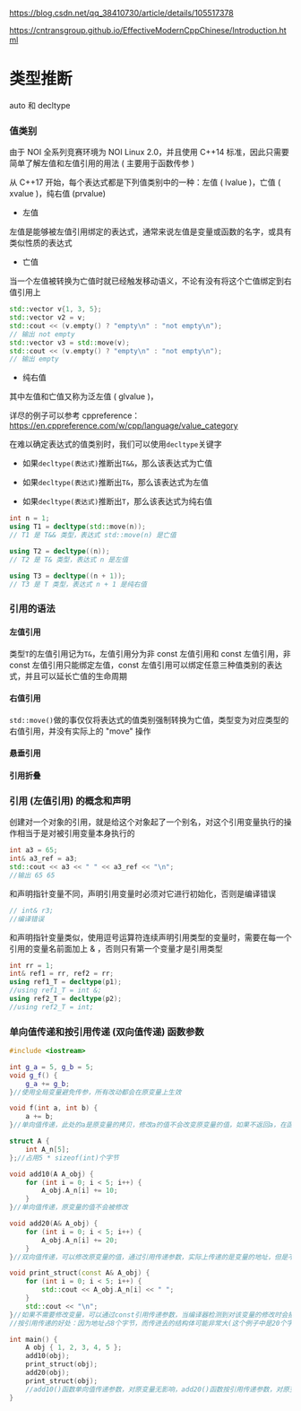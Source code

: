 https://blog.csdn.net/qq_38410730/article/details/105517378

https://cntransgroup.github.io/EffectiveModernCppChinese/Introduction.html
# 类型推断
auto 和 decltype
### 值类别
由于 NOI 全系列竞赛环境为 NOI Linux 2.0，并且使用 C++14 标准，因此只需要简单了解左值和左值引用的用法 ( 主要用于函数传参 )

从 C++17 开始，每个表达式都是下列值类别中的一种：左值 ( lvalue )，亡值 ( xvalue )，纯右值 (prvalue)
- 左值
  
左值是能够被左值引用绑定的表达式，通常来说左值是变量或函数的名字，或具有类似性质的表达式
- 亡值

当一个左值被转换为亡值时就已经触发移动语义，不论有没有将这个亡值绑定到右值引用上
```cpp
std::vector v{1, 3, 5};
std::vector v2 = v;
std::cout << (v.empty() ? "empty\n" : "not empty\n");
// 输出 not empty
std::vector v3 = std::move(v);
std::cout << (v.empty() ? "empty\n" : "not empty\n");
// 输出 empty
```
- 纯右值

其中左值和亡值又称为泛左值 ( glvalue )，

详尽的例子可以参考 cppreference：https://en.cppreference.com/w/cpp/language/value_category

在难以确定表达式的值类别时，我们可以使用`decltype`关键字

- 如果`decltype(表达式)`推断出`T&&`，那么该表达式为亡值

- 如果`decltype(表达式)`推断出`T&`，那么该表达式为左值

- 如果`decltype(表达式)`推断出`T`，那么该表达式为纯右值
```cpp
int n = 1;
using T1 = decltype(std::move(n)); 
// T1 是 T&& 类型，表达式 std::move(n) 是亡值

using T2 = decltype((n)); 
// T2 是 T& 类型，表达式 n 是左值

using T3 = decltype((n + 1));
// T3 是 T 类型，表达式 n + 1 是纯右值
```
### 引用的语法
#### 左值引用
类型`T`的左值引用记为`T&`，左值引用分为非 const 左值引用和 const 左值引用，非 const 左值引用只能绑定左值，const 左值引用可以绑定任意三种值类别的表达式，并且可以延长亡值的生命周期
#### 右值引用
`std::move()`做的事仅仅将表达式的值类别强制转换为亡值，类型变为对应类型的右值引用，并没有实际上的 "move" 操作
#### 悬垂引用
#### 引用折叠
### 引用 (左值引用) 的概念和声明
创建对一个对象的引用，就是给这个对象起了一个别名，对这个引用变量执行的操作相当于是对被引用变量本身执行的
```cpp
int a3 = 65;
int& a3_ref = a3;
std::cout << a3 << " " << a3_ref << "\n";
//输出 65 65
```
和声明指针变量不同，声明引用变量时必须对它进行初始化，否则是编译错误
```cpp
// int& r3;
//编译错误
```
和声明指针变量类似，使用逗号运算符连续声明引用类型的变量时，需要在每一个引用的变量名前面加上 $\&$ ，否则只有第一个变量才是引用类型
```cpp
int rr = 1;
int& ref1 = rr, ref2 = rr;
using ref1_T = decltype(p1);
//using ref1_T = int &;
using ref2_T = decltype(p2);
//using ref2_T = int;
```
### 单向值传递和按引用传递 (双向值传递) 函数参数
```cpp
#include <iostream>

int g_a = 5, g_b = 5;
void g_f() {
    g_a += g_b;
}//使用全局变量避免传参，所有改动都会在原变量上生效

void f(int a, int b) {
    a += b;
}//单向值传递，此处的a是原变量的拷贝，修改a的值不会改变原变量的值，如果不返回a，在函数调用结束后a就被释放

struct A {
    int A_n[5];
};//占用5 * sizeof(int)个字节

void add10(A A_obj) {
    for (int i = 0; i < 5; i++) {
        A_obj.A_n[i] += 10;
    }
}//单向值传递，原变量的值不会被修改

void add20(A& A_obj) {
    for (int i = 0; i < 5; i++) {
        A_obj.A_n[i] += 20;
    }
}//双向值传递，可以修改原变量的值，通过引用传递参数，实际上传递的是变量的地址，但是不需要额外创建指针

void print_struct(const A& A_obj) {
    for (int i = 0; i < 5; i++) {
        std::cout << A_obj.A_n[i] << " ";
    }
    std::cout << "\n";
}//如果不需要修改变量，可以通过const引用传递参数，当编译器检测到对该变量的修改时会报错
//按引用传递的好处：因为地址占8个字节，而传进去的结构体可能非常大(这个例子中是20个字节)，如果通过单向值传递，在复制变量时会浪费很多时间和空间

int main() {
    A obj { 1, 2, 3, 4, 5 };
    add10(obj);
    print_struct(obj);
    add20(obj);
    print_struct(obj);
    //add10()函数单向值传递参数，对原变量无影响，add20()函数按引用传递参数，对原变量有影响
}
```